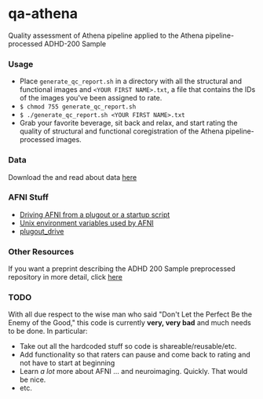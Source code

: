 # qa-athena
Quality assessment of Athena pipeline applied to the Athena pipeline-processed ADHD-200 Sample

### Usage

* Place `generate_qc_report.sh` in a directory with all the structural and functional images and `<YOUR FIRST NAME>.txt`, a file that contains the IDs of the images you've been assigned to rate.
* `$ chmod 755 generate_qc_report.sh`
* `$ ./generate_qc_report.sh <YOUR FIRST NAME>.txt`
* Grab your favorite beverage, sit back and relax, and start rating the quality of structural and functional coregistration of the Athena pipeline-processed images.

### Data

Download the and read about data [here](http://www.nitrc.org/plugins/mwiki/index.php/neurobureau:AthenaPipeline)

### AFNI Stuff

* [Driving AFNI from a plugout or a startup script](https://afni.nimh.nih.gov/pub/dist/doc/program_help/README.driver.html)
* [Unix environment variables used by AFNI](https://afni.nimh.nih.gov/pub/dist/doc/program_help/README.environment.html)
* [plugout_drive](https://afni.nimh.nih.gov/pub/dist/doc/program_help/plugout_drive.html)

### Other Resources

If you want a preprint describing the ADHD 200 Sample preprocessed repository in more detail, click [here](http://biorxiv.org/content/biorxiv/early/2016/01/17/037044.full.pdf)

### TODO

With all due respect to the wise man who said "Don't Let the Perfect Be the Enemy of the Good," this code is currently **very, very bad** and much needs to be done. In particular:
* Take out all the hardcoded stuff so code is shareable/reusable/etc.
* Add functionality so that raters can pause and come back to rating and not have to start at beginning
* Learn *a lot* more about AFNI ... and neuroimaging. Quickly. That would be nice.
* etc.


